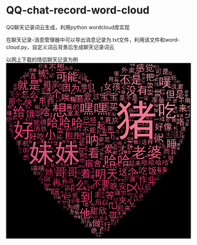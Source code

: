 # QQ-chat-record-word-cloud
QQ聊天记录词云生成，利用python wordcloud库实现

在聊天记录-消息管理器中可以导出消息记录为.txt文件，利用该文件和word-cloud.py，自定义词云背景后生成聊天记录词云

以网上下载的情侣聊天记录为例
![image](https://github.com/chanyyyy/QQ-chat-record-word-cloud/blob/master/Figure_1-1.png)
